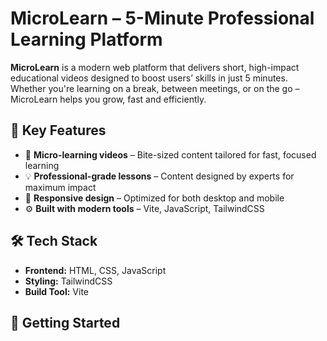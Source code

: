 # MicroLearn – 5-Minute Professional Learning Platform

**MicroLearn** is a modern web platform that delivers short, high-impact educational videos designed to boost users’ skills in just 5 minutes.  
Whether you're learning on a break, between meetings, or on the go – MicroLearn helps you grow, fast and efficiently.

## 🌟 Key Features

- 🎥 **Micro-learning videos** – Bite-sized content tailored for fast, focused learning
- 💡 **Professional-grade lessons** – Content designed by experts for maximum impact
- 📱 **Responsive design** – Optimized for both desktop and mobile
- ⚙️ **Built with modern tools** – Vite, JavaScript, TailwindCSS

## 🛠️ Tech Stack

- **Frontend:** HTML, CSS, JavaScript  
- **Styling:** TailwindCSS  
- **Build Tool:** Vite

## 🚀 Getting Started
